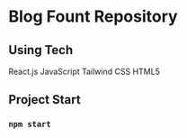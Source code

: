 # Blog Fount Repository


## Using Tech

React.js 
JavaScript
Tailwind CSS
HTML5

## Project Start

### `npm start`
